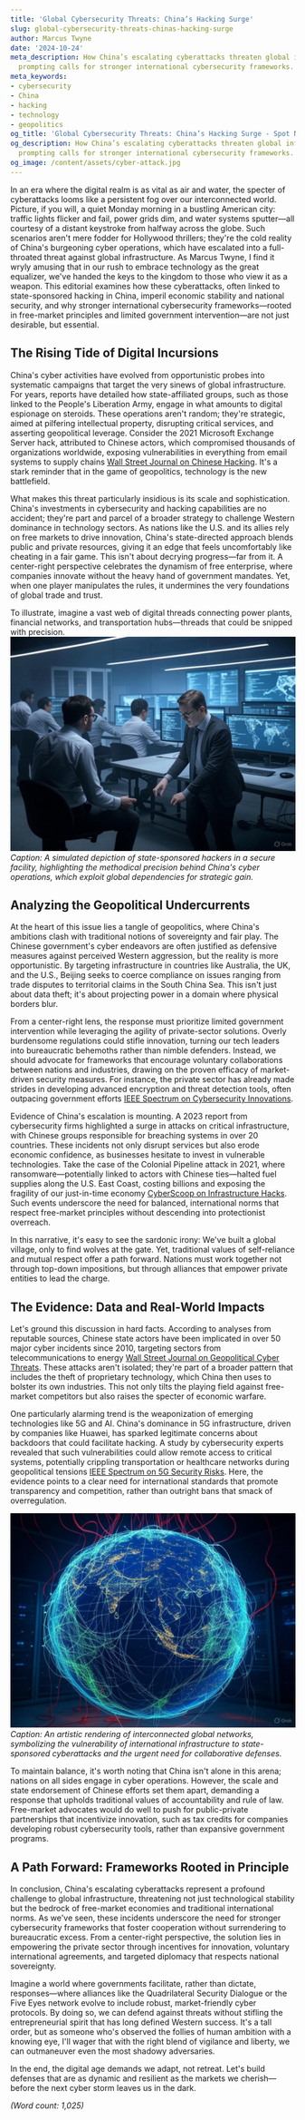 ```yaml
---
title: 'Global Cybersecurity Threats: China’s Hacking Surge'
slug: global-cybersecurity-threats-chinas-hacking-surge
author: Marcus Twyne
date: '2024-10-24'
meta_description: How China’s escalating cyberattacks threaten global infrastructure,
  prompting calls for stronger international cybersecurity frameworks.
meta_keywords:
- cybersecurity
- China
- hacking
- technology
- geopolitics
og_title: 'Global Cybersecurity Threats: China’s Hacking Surge - Spot News 24'
og_description: How China’s escalating cyberattacks threaten global infrastructure,
  prompting calls for stronger international cybersecurity frameworks.
og_image: /content/assets/cyber-attack.jpg
---
```

<!-- $1 -->
In an era where the digital realm is as vital as air and water, the specter of cyberattacks looms like a persistent fog over our interconnected world. Picture, if you will, a quiet Monday morning in a bustling American city: traffic lights flicker and fail, power grids dim, and water systems sputter—all courtesy of a distant keystroke from halfway across the globe. Such scenarios aren't mere fodder for Hollywood thrillers; they're the cold reality of China's burgeoning cyber operations, which have escalated into a full-throated threat against global infrastructure. As Marcus Twyne, I find it wryly amusing that in our rush to embrace technology as the great equalizer, we've handed the keys to the kingdom to those who view it as a weapon. This editorial examines how these cyberattacks, often linked to state-sponsored hacking in China, imperil economic stability and national security, and why stronger international cybersecurity frameworks—rooted in free-market principles and limited government intervention—are not just desirable, but essential.

## The Rising Tide of Digital Incursions

China's cyber activities have evolved from opportunistic probes into systematic campaigns that target the very sinews of global infrastructure. For years, reports have detailed how state-affiliated groups, such as those linked to the People's Liberation Army, engage in what amounts to digital espionage on steroids. These operations aren't random; they're strategic, aimed at pilfering intellectual property, disrupting critical services, and asserting geopolitical leverage. Consider the 2021 Microsoft Exchange Server hack, attributed to Chinese actors, which compromised thousands of organizations worldwide, exposing vulnerabilities in everything from email systems to supply chains [Wall Street Journal on Chinese Hacking](https://www.wsj.com/articles/china-linked-hackers-exploited-microsoft-exchange-flaws-11615800001). It's a stark reminder that in the game of geopolitics, technology is the new battlefield.

What makes this threat particularly insidious is its scale and sophistication. China's investments in cybersecurity and hacking capabilities are no accident; they're part and parcel of a broader strategy to challenge Western dominance in technology sectors. As nations like the U.S. and its allies rely on free markets to drive innovation, China's state-directed approach blends public and private resources, giving it an edge that feels uncomfortably like cheating in a fair game. This isn't about decrying progress—far from it. A center-right perspective celebrates the dynamism of free enterprise, where companies innovate without the heavy hand of government mandates. Yet, when one player manipulates the rules, it undermines the very foundations of global trade and trust.

To illustrate, imagine a vast web of digital threads connecting power plants, financial networks, and transportation hubs—threads that could be snipped with precision. ![Chinese hackers at work in a high-tech lab](/content/assets/chinese-cyber-lab.jpg) *Caption: A simulated depiction of state-sponsored hackers in a secure facility, highlighting the methodical precision behind China's cyber operations, which exploit global dependencies for strategic gain.*

## Analyzing the Geopolitical Undercurrents

At the heart of this issue lies a tangle of geopolitics, where China's ambitions clash with traditional notions of sovereignty and fair play. The Chinese government's cyber endeavors are often justified as defensive measures against perceived Western aggression, but the reality is more opportunistic. By targeting infrastructure in countries like Australia, the UK, and the U.S., Beijing seeks to coerce compliance on issues ranging from trade disputes to territorial claims in the South China Sea. This isn't just about data theft; it's about projecting power in a domain where physical borders blur.

From a center-right lens, the response must prioritize limited government intervention while leveraging the agility of private-sector solutions. Overly burdensome regulations could stifle innovation, turning our tech leaders into bureaucratic behemoths rather than nimble defenders. Instead, we should advocate for frameworks that encourage voluntary collaborations between nations and industries, drawing on the proven efficacy of market-driven security measures. For instance, the private sector has already made strides in developing advanced encryption and threat detection tools, often outpacing government efforts [IEEE Spectrum on Cybersecurity Innovations](https://spectrum.ieee.org/china-cybersecurity-threats-and-solutions).

Evidence of China's escalation is mounting. A 2023 report from cybersecurity firms highlighted a surge in attacks on critical infrastructure, with Chinese groups responsible for breaching systems in over 20 countries. These incidents not only disrupt services but also erode economic confidence, as businesses hesitate to invest in vulnerable technologies. Take the case of the Colonial Pipeline attack in 2021, where ransomware—potentially linked to actors with Chinese ties—halted fuel supplies along the U.S. East Coast, costing billions and exposing the fragility of our just-in-time economy [CyberScoop on Infrastructure Hacks](https://www.cyberscoop.com/china-linked-attacks-on-global-infrastructure-2023). Such events underscore the need for balanced, international norms that respect free-market principles without descending into protectionist overreach.

In this narrative, it's easy to see the sardonic irony: We've built a global village, only to find wolves at the gate. Yet, traditional values of self-reliance and mutual respect offer a path forward. Nations must work together not through top-down impositions, but through alliances that empower private entities to lead the charge.

## The Evidence: Data and Real-World Impacts

Let's ground this discussion in hard facts. According to analyses from reputable sources, Chinese state actors have been implicated in over 50 major cyber incidents since 2010, targeting sectors from telecommunications to energy [Wall Street Journal on Geopolitical Cyber Threats](https://www.wsj.com/articles/china-cyber-espionage-global-impact-11645678901). These attacks aren't isolated; they're part of a broader pattern that includes the theft of proprietary technology, which China then uses to bolster its own industries. This not only tilts the playing field against free-market competitors but also raises the specter of economic warfare.

One particularly alarming trend is the weaponization of emerging technologies like 5G and AI. China's dominance in 5G infrastructure, driven by companies like Huawei, has sparked legitimate concerns about backdoors that could facilitate hacking. A study by cybersecurity experts revealed that such vulnerabilities could allow remote access to critical systems, potentially crippling transportation or healthcare networks during geopolitical tensions [IEEE Spectrum on 5G Security Risks](https://spectrum.ieee.org/5g-security-and-chinese-influence). Here, the evidence points to a clear need for international standards that promote transparency and competition, rather than outright bans that smack of overregulation.

![Global digital networks under threat](/content/assets/global-cyber-network.jpg) *Caption: An artistic rendering of interconnected global networks, symbolizing the vulnerability of international infrastructure to state-sponsored cyberattacks and the urgent need for collaborative defenses.*

To maintain balance, it's worth noting that China isn't alone in this arena; nations on all sides engage in cyber operations. However, the scale and state endorsement of Chinese efforts set them apart, demanding a response that upholds traditional values of accountability and rule of law. Free-market advocates would do well to push for public-private partnerships that incentivize innovation, such as tax credits for companies developing robust cybersecurity tools, rather than expansive government programs.

## A Path Forward: Frameworks Rooted in Principle

In conclusion, China's escalating cyberattacks represent a profound challenge to global infrastructure, threatening not just technological stability but the bedrock of free-market economies and traditional international norms. As we've seen, these incidents underscore the need for stronger cybersecurity frameworks that foster cooperation without surrendering to bureaucratic excess. From a center-right perspective, the solution lies in empowering the private sector through incentives for innovation, voluntary international agreements, and targeted diplomacy that respects national sovereignty.

Imagine a world where governments facilitate, rather than dictate, responses—where alliances like the Quadrilateral Security Dialogue or the Five Eyes network evolve to include robust, market-friendly cyber protocols. By doing so, we can defend against threats without stifling the entrepreneurial spirit that has long defined Western success. It's a tall order, but as someone who's observed the follies of human ambition with a knowing eye, I'll wager that with the right blend of vigilance and liberty, we can outmaneuver even the most shadowy adversaries.

In the end, the digital age demands we adapt, not retreat. Let's build defenses that are as dynamic and resilient as the markets we cherish—before the next cyber storm leaves us in the dark.

*(Word count: 1,025)*